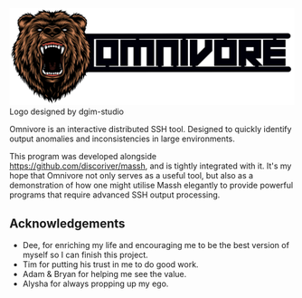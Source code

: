![Designed by dgim-studio / Freepik](https://github.com/DiscoRiver/omnivore/blob/main/asset/omnivore_logo.png)
Logo designed by dgim-studio

Omnivore is an interactive distributed SSH tool. Designed to quickly identify output anomalies and inconsistencies in large environments.

This program was developed alongside https://github.com/discoriver/massh, and is tightly integrated with it. It's my hope that Omnivore not only serves as a useful tool, but also as a demonstration of how one might utilise Massh elegantly to provide powerful programs that require advanced SSH output processing.

## Acknowledgements

- Dee, for enriching my life and encouraging me to be the best version of myself so I can finish this project.
- Tim for putting his trust in me to do good work.
- Adam & Bryan for helping me see the value.
- Alysha for always propping up my ego.
